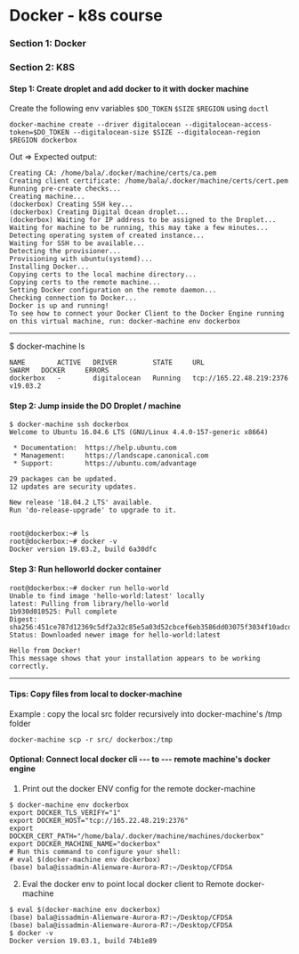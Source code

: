 #  Docker - k8s course

### Section 1: Docker
### Section 2: K8S


#### Step 1: Create droplet and add docker to it with docker machine

Create the following env variables 
`$DO_TOKEN` `$SIZE` `$REGION`
using `doctl`
  
```
docker-machine create --driver digitalocean --digitalocean-access-token=$DO_TOKEN --digitalocean-size $SIZE --digitalocean-region $REGION dockerbox
```

Out => Expected output:
```
Creating CA: /home/bala/.docker/machine/certs/ca.pem
Creating client certificate: /home/bala/.docker/machine/certs/cert.pem
Running pre-create checks...
Creating machine...
(dockerbox) Creating SSH key...
(dockerbox) Creating Digital Ocean droplet...
(dockerbox) Waiting for IP address to be assigned to the Droplet...
Waiting for machine to be running, this may take a few minutes...
Detecting operating system of created instance...
Waiting for SSH to be available...
Detecting the provisioner...
Provisioning with ubuntu(systemd)...
Installing Docker...
Copying certs to the local machine directory...
Copying certs to the remote machine...
Setting Docker configuration on the remote daemon...
Checking connection to Docker...
Docker is up and running!
To see how to connect your Docker Client to the Docker Engine running on this virtual machine, run: docker-machine env dockerbox

```
---

$ docker-machine ls
```
NAME        ACTIVE   DRIVER         STATE     URL                        SWARM   DOCKER     ERRORS
dockerbox   -        digitalocean   Running   tcp://165.22.48.219:2376           v19.03.2   
```

#### Step 2: Jump inside the DO Droplet / machine

```
$ docker-machine ssh dockerbox
Welcome to Ubuntu 16.04.6 LTS (GNU/Linux 4.4.0-157-generic x8664)

 * Documentation:  https://help.ubuntu.com
 * Management:     https://landscape.canonical.com
 * Support:        https://ubuntu.com/advantage

29 packages can be updated.
12 updates are security updates.

New release '18.04.2 LTS' available.
Run 'do-release-upgrade' to upgrade to it.


root@dockerbox:~# ls
root@dockerbox:~# docker -v
Docker version 19.03.2, build 6a30dfc

```

#### Step 3: Run helloworld docker container

```
root@dockerbox:~# docker run hello-world
Unable to find image 'hello-world:latest' locally
latest: Pulling from library/hello-world
1b930d010525: Pull complete 
Digest: sha256:451ce787d12369c5df2a32c85e5a03d52cbcef6eb3586dd03075f3034f10adcd
Status: Downloaded newer image for hello-world:latest

Hello from Docker!
This message shows that your installation appears to be working correctly.

```

---

#### Tips: Copy files from local to docker-machine

Example : copy the local src folder recursively into docker-machine's /tmp folder
```
docker-machine scp -r src/ dockerbox:/tmp
```


#### Optional: Connect local docker cli --- to --- remote machine's docker engine

1. Print out the docker ENV config for the remote docker-machine 
```
$ docker-machine env dockerbox
export DOCKER_TLS_VERIFY="1"
export DOCKER_HOST="tcp://165.22.48.219:2376"
export DOCKER_CERT_PATH="/home/bala/.docker/machine/machines/dockerbox"
export DOCKER_MACHINE_NAME="dockerbox"
# Run this command to configure your shell: 
# eval $(docker-machine env dockerbox)
(base) bala@issadmin-Alienware-Aurora-R7:~/Desktop/CFDSA
```

2. Eval the docker env to point local docker client to Remote docker-machine
```
$ eval $(docker-machine env dockerbox)
(base) bala@issadmin-Alienware-Aurora-R7:~/Desktop/CFDSA
(base) bala@issadmin-Alienware-Aurora-R7:~/Desktop/CFDSA
$ docker -v
Docker version 19.03.1, build 74b1e89

```